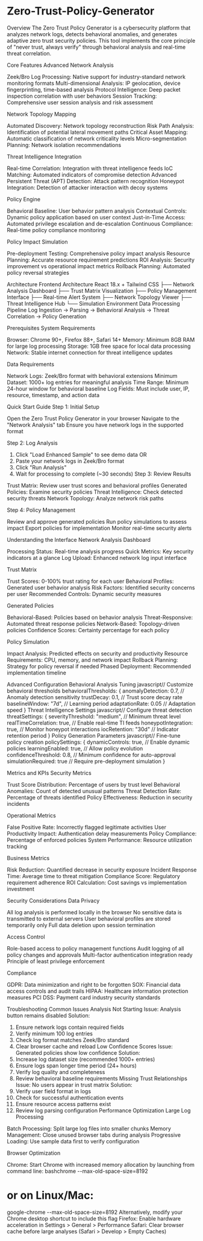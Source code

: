 # Zero-Trust-Policy-Generator
Overview
The Zero Trust Policy Generator is a cybersecurity platform that analyzes network logs, detects behavioral anomalies, and generates adaptive zero trust security policies. This tool implements the core principle of "never trust, always verify" through behavioral analysis and real-time threat correlation.

Core Features
Advanced Network Analysis

Zeek/Bro Log Processing: Native support for industry-standard network monitoring formats
Multi-dimensional Analysis: IP geolocation, device fingerprinting, time-based analysis
Protocol Intelligence: Deep packet inspection correlation with user behaviors
Session Tracking: Comprehensive user session analysis and risk assessment

Network Topology Mapping

Automated Discovery: Network topology reconstruction
Risk Path Analysis: Identification of potential lateral movement paths
Critical Asset Mapping: Automatic classification of network criticality levels
Micro-segmentation Planning: Network isolation recommendations

Threat Intelligence Integration

Real-time Correlation: Integration with threat intelligence feeds
IoC Matching: Automated indicators of compromise detection
Advanced Persistent Threat (APT) Detection: Attack pattern recognition
Honeypot Integration: Detection of attacker interaction with decoy systems

Policy Engine

Behavioral Baseline: User behavior pattern analysis
Contextual Controls: Dynamic policy application based on user context
Just-in-Time Access: Automated privilege escalation and de-escalation
Continuous Compliance: Real-time policy compliance monitoring

Policy Impact Simulation

Pre-deployment Testing: Comprehensive policy impact analysis
Resource Planning: Accurate resource requirement predictions
ROI Analysis: Security improvement vs operational impact metrics
Rollback Planning: Automated policy reversal strategies


Architecture
Frontend Architecture
React 18.x + Tailwind CSS
├── Network Analysis Dashboard
├── Trust Matrix Visualization
├── Policy Management Interface
├── Real-time Alert System
├── Network Topology Viewer
├── Threat Intelligence Hub
└── Simulation Environment
Data Processing Pipeline
Log Ingestion → Parsing → Behavioral Analysis → Threat Correlation → Policy Generation

Prerequisites
System Requirements

Browser: Chrome 90+, Firefox 88+, Safari 14+
Memory: Minimum 8GB RAM for large log processing
Storage: 1GB free space for local data processing
Network: Stable internet connection for threat intelligence updates

Data Requirements

Network Logs: Zeek/Bro format with behavioral extensions
Minimum Dataset: 1000+ log entries for meaningful analysis
Time Range: Minimum 24-hour window for behavioral baseline
Log Fields: Must include user, IP, resource, timestamp, and action data


Quick Start Guide
Step 1: Initial Setup

Open the Zero Trust Policy Generator in your browser
Navigate to the "Network Analysis" tab
Ensure you have network logs in the supported format

Step 2: Log Analysis
1. Click "Load Enhanced Sample" to see demo data
   OR
2. Paste your network logs in Zeek/Bro format
3. Click "Run Analysis"
4. Wait for processing to complete (~30 seconds)
Step 3: Review Results

Trust Matrix: Review user trust scores and behavioral profiles
Generated Policies: Examine security policies
Threat Intelligence: Check detected security threats
Network Topology: Analyze network risk paths

Step 4: Policy Management

Review and approve generated policies
Run policy simulations to assess impact
Export policies for implementation
Monitor real-time security alerts


Understanding the Interface
Network Analysis Dashboard

Processing Status: Real-time analysis progress
Quick Metrics: Key security indicators at a glance
Log Upload: Enhanced network log input interface

Trust Matrix

Trust Scores: 0-100% trust rating for each user
Behavioral Profiles: Generated user behavior analysis
Risk Factors: Identified security concerns per user
Recommended Controls: Dynamic security measures

Generated Policies

Behavioral-Based: Policies based on behavior analysis
Threat-Responsive: Automated threat response policies
Network-Based: Topology-driven policies
Confidence Scores: Certainty percentage for each policy

Policy Simulation

Impact Analysis: Predicted effects on security and productivity
Resource Requirements: CPU, memory, and network impact
Rollback Planning: Strategy for policy reversal if needed
Phased Deployment: Recommended implementation timeline


Advanced Configuration
Behavioral Analysis Tuning
javascript// Customize behavioral thresholds
behavioralThresholds: {
    anomalyDetection: 0.7,        // Anomaly detection sensitivity
    trustDecay: 0.1,              // Trust score decay rate
    baselineWindow: "7d",         // Learning period
    adaptationRate: 0.05          // Adaptation speed
}
Threat Intelligence Settings
javascript// Configure threat detection
threatSettings: {
    severityThreshold: "medium",   // Minimum threat level
    realTimeCorrelation: true,     // Enable real-time TI feeds
    honeypotIntegration: true,     // Monitor honeypot interactions
    iocRetention: "30d"           // Indicator retention period
}
Policy Generation Parameters
javascript// Fine-tune policy creation
policySettings: {
    dynamicControls: true,         // Enable dynamic policies
    learningEnabled: true,         // Allow policy evolution
    confidenceThreshold: 0.8,      // Minimum confidence for auto-approval
    simulationRequired: true       // Require pre-deployment simulation
}

Metrics and KPIs
Security Metrics

Trust Score Distribution: Percentage of users by trust level
Behavioral Anomalies: Count of detected unusual patterns
Threat Detection Rate: Percentage of threats identified
Policy Effectiveness: Reduction in security incidents

Operational Metrics

False Positive Rate: Incorrectly flagged legitimate activities
User Productivity Impact: Authentication delay measurements
Policy Compliance: Percentage of enforced policies
System Performance: Resource utilization tracking

Business Metrics

Risk Reduction: Quantified decrease in security exposure
Incident Response Time: Average time to threat mitigation
Compliance Score: Regulatory requirement adherence
ROI Calculation: Cost savings vs implementation investment


Security Considerations
Data Privacy

All log analysis is performed locally in the browser
No sensitive data is transmitted to external servers
User behavioral profiles are stored temporarily only
Full data deletion upon session termination

Access Control

Role-based access to policy management functions
Audit logging of all policy changes and approvals
Multi-factor authentication integration ready
Principle of least privilege enforcement

Compliance

GDPR: Data minimization and right to be forgotten
SOX: Financial data access controls and audit trails
HIPAA: Healthcare information protection measures
PCI DSS: Payment card industry security standards


Troubleshooting
Common Issues
Analysis Not Starting
Issue: Analysis button remains disabled
Solution: 
1. Ensure network logs contain required fields
2. Verify minimum 100 log entries
3. Check log format matches Zeek/Bro standard
4. Clear browser cache and reload
Low Confidence Scores
Issue: Generated policies show low confidence
Solution:
1. Increase log dataset size (recommended 1000+ entries)
2. Ensure logs span longer time period (24+ hours)
3. Verify log quality and completeness
4. Review behavioral baseline requirements
Missing Trust Relationships
Issue: No users appear in trust matrix
Solution:
1. Verify user field format in logs
2. Check for successful authentication events
3. Ensure resource access patterns exist
4. Review log parsing configuration
Performance Optimization
Large Log Processing

Batch Processing: Split large log files into smaller chunks
Memory Management: Close unused browser tabs during analysis
Progressive Loading: Use sample data first to verify configuration

Browser Optimization

Chrome: Start Chrome with increased memory allocation by launching from command line:
bashchrome --max-old-space-size=8192
# or on Linux/Mac:
google-chrome --max-old-space-size=8192
Alternatively, modify your Chrome desktop shortcut to include this flag
Firefox: Enable hardware acceleration in Settings > General > Performance
Safari: Clear browser cache before large analyses (Safari > Develop > Empty Caches)
